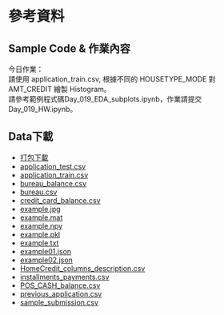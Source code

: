 # 參考資料
## Sample Code & 作業內容
今日作業：<br>
請使用 application_train.csv, 根據不同的 HOUSETYPE_MODE 對 AMT_CREDIT 繪製 Histogram。<br>
請參考範例程式碼Day_019_EDA_subplots.ipynb，作業請提交Day_019_HW.ipynb。

## Data下載
* [打包下載](http://ai100.cupoy.com/file-download/part01/Part01.7z)
* [application_test.csv](http://ai100.cupoy.com/file-download/part01/application_test.csv)
* [application_train.csv](http://ai100.cupoy.com/file-download/part01/application_train.csv)
* [bureau_balance.csv](http://ai100.cupoy.com/file-download/part01/bureau_balance.csv)
* [bureau.csv](http://ai100.cupoy.com/file-download/part01/bureau.csv)
* [credit_card_balance.csv](http://ai100.cupoy.com/file-download/part01/credit_card_balance.csv)
* [example.jpg](http://ai100.cupoy.com/file-download/part01/example.jpg)
* [example.mat](http://ai100.cupoy.com/file-download/part01/example.mat)
* [example.npy](http://ai100.cupoy.com/file-download/part01/example.npy)
* [example.pkl](http://ai100.cupoy.com/file-download/part01/example.pkl)
* [example.txt](http://ai100.cupoy.com/file-download/part01/example.txt)
* [example01.json](http://ai100.cupoy.com/file-download/part01/example01.json)
* [example02.json](http://ai100.cupoy.com/file-download/part01/example02.json)
* [HomeCredit_columns_description.csv](http://ai100.cupoy.com/file-download/part01/HomeCredit_columns_description.csv)
* [installments_payments.csv](http://ai100.cupoy.com/file-download/part01/installments_payments.csv)
* [POS_CASH_balance.csv](http://ai100.cupoy.com/file-download/part01/POS_CASH_balance.csv)
* [previous_application.csv](http://ai100.cupoy.com/file-download/part01/previous_application.csv)
* [sample_submission.csv](http://ai100.cupoy.com/file-download/part01/sample_submission.csv)
